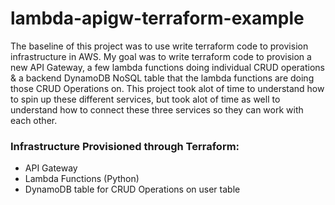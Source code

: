 # lambda-apigw-terraform-example
The baseline of this project was to use write terraform code to provision infrastructure in AWS. My goal was to write terraform code to provision a new API Gateway, a few lambda functions doing individual CRUD operations & a backend DynamoDB NoSQL table that the lambda functions are doing those CRUD Operations on.  This project took alot of time to understand how to spin up these different services, but took alot of time as well to understand how to connect these three services so they can work with each other. 

<h3>Infrastructure Provisioned through Terraform:</h3>

<ul>
  <li>API Gateway</li>
  <li>Lambda Functions (Python)</li>
  <li>DynamoDB table for CRUD Operations on user table</li>
</ul>
